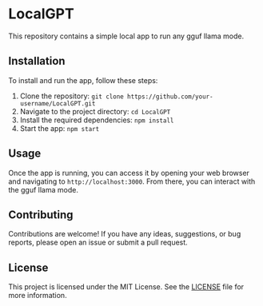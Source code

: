 
# LocalGPT

This repository contains a simple local app to run any gguf llama mode.

## Installation

To install and run the app, follow these steps:

1. Clone the repository: `git clone https://github.com/your-username/LocalGPT.git`
2. Navigate to the project directory: `cd LocalGPT`
3. Install the required dependencies: `npm install`
4. Start the app: `npm start`

## Usage

Once the app is running, you can access it by opening your web browser and navigating to `http://localhost:3000`. From there, you can interact with the gguf llama mode.

## Contributing

Contributions are welcome! If you have any ideas, suggestions, or bug reports, please open an issue or submit a pull request.

## License

This project is licensed under the MIT License. See the [LICENSE](LICENSE) file for more information.
